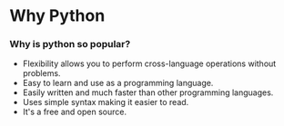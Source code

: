 # Why Python

### Why is python so popular?

- Flexibility allows you to perform cross-language operations without problems.
- Easy to learn and use as a programming language.
- Easily written and much faster than other programming languages.
- Uses simple syntax making it easier to read.
- It's a free and open source.
